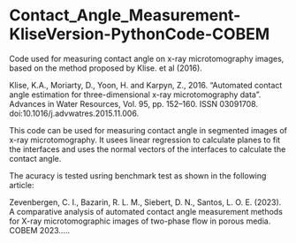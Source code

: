 # Contact_Angle_Measurement-KliseVersion-PythonCode-COBEM

Code used for measuring contact angle on x-ray microtomography images, based on the method proposed by Klise. et al (2016).

Klise, K.A., Moriarty, D., Yoon, H. and Karpyn, Z., 2016. “Automated contact angle estimation for three-dimensional x-ray microtomography data”. Advances in Water Resources, Vol. 95, pp. 152–160. ISSN 03091708. doi:10.1016/j.advwatres.2015.11.006.

This code can be used for measuring contact angle in segmented images of x-ray microtomography. It usees linear regression to calculate planes to fit the interfaces and uses the normal vectors of the interfaces to calculate the contact angle.

The acuracy is tested usring benchmark test as shown in the following article:

Zevenbergen, C. I., Bazarin, R. L. M., Siebert, D. N., Santos, L. O. E. (2023). A comparative analysis of automated contact angle measurement methods for X-ray microtomographic images of two-phase flow in porous media. COBEM 2023.....

